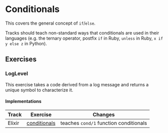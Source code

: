 # Conditionals

This covers the general concept of `if`/`else`.

Tracks should teach non-standard ways that conditionals are used in their languages (e.g. the ternary operator, postfix `if` in Ruby, `unless` in Ruby, `x if y else z` in Python).

## Exercises

### LogLevel

This exercise takes a code derived from a log message and returns a unique symbol to characterize it.

#### Implementations

| Track | Exercise                        | Changes                            |
| ----- | ------------------------------- | ---------------------------------- |
| Elixir | [conditionals][implementation-elixir] | teaches `cond/1` function conditionals |

[implementation-elixir]: ../../languages/elixir/exercises/concept/conditionals/.docs/introduction.md
